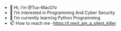 - 👋 Hi, I’m @Tux-MacG1v
- 👀 I’m interested in Programming And Cyber Security
- 🌱 I’m currently learning Python Programming
- 📫 How to reach me -https://t.me/I_am_a_silent_killer 

<!---
Tux-MacG1v/Tux-MacG1v is a ✨ special ✨ repository because its `README.md` (this file) appears on your GitHub profile.
You can click the Preview link to take a look at your changes.
--->
